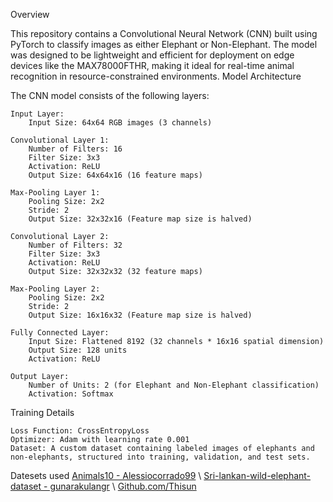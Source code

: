 Overview

This repository contains a Convolutional Neural Network (CNN) built using PyTorch to classify images as either Elephant or Non-Elephant. The model was designed to be lightweight and efficient for deployment on edge devices like the MAX78000FTHR, making it ideal for real-time animal recognition in resource-constrained environments.
Model Architecture

The CNN model consists of the following layers:

    Input Layer:
        Input Size: 64x64 RGB images (3 channels)

    Convolutional Layer 1:
        Number of Filters: 16
        Filter Size: 3x3
        Activation: ReLU
        Output Size: 64x64x16 (16 feature maps)

    Max-Pooling Layer 1:
        Pooling Size: 2x2
        Stride: 2
        Output Size: 32x32x16 (Feature map size is halved)

    Convolutional Layer 2:
        Number of Filters: 32
        Filter Size: 3x3
        Activation: ReLU
        Output Size: 32x32x32 (32 feature maps)

    Max-Pooling Layer 2:
        Pooling Size: 2x2
        Stride: 2
        Output Size: 16x16x32 (Feature map size is halved)

    Fully Connected Layer:
        Input Size: Flattened 8192 (32 channels * 16x16 spatial dimension)
        Output Size: 128 units
        Activation: ReLU

    Output Layer:
        Number of Units: 2 (for Elephant and Non-Elephant classification)
        Activation: Softmax

Training Details

    Loss Function: CrossEntropyLoss
    Optimizer: Adam with learning rate 0.001
    Dataset: A custom dataset containing labeled images of elephants and non-elephants, structured into training, validation, and test sets.

Datesets used 
    [Animals10 - Alessiocorrado99](https://www.kaggle.com/datasets/alessiocorrado99/animals10) \\
    [Sri-lankan-wild-elephant-dataset - gunarakulangr](https://www.kaggle.com/datasets/gunarakulangr/sri-lankan-wild-elephant-dataset) \\
    [Github.com/Thisun](https://github.com/ThisunT/Elephant-Identification-System/tree/master/back-end/retraining/dataset)
